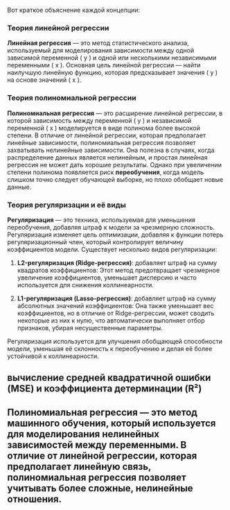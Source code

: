 Вот краткое объяснение каждой концепции:

### Теория линейной регрессии
**Линейная регрессия** — это метод статистического анализа, используемый для моделирования зависимости между одной зависимой переменной \( y \) и одной или несколькими независимыми переменными \( x \). Основная цель линейной регрессии — найти наилучшую линейную функцию, которая предсказывает значения \( y \) на основе значений \( x \).

### Теория полиномиальной регрессии
**Полиномиальная регрессия** — это расширение линейной регрессии, в которой зависимость между переменной \( y \) и независимой переменной \( x \) моделируется в виде полинома более высокой степени.
В отличие от линейной регрессии, которая предполагает линейные зависимости, полиномиальная регрессия позволяет захватывать нелинейные зависимости. Она полезна в случаях, когда распределение данных является нелинейным, и простая линейная регрессия не может дать хорошие результаты. Однако при увеличении степени полинома появляется риск **переобучения**, когда модель слишком точно следует обучающей выборке, но плохо обобщает новые данные.

### Теория регуляризации и её виды
**Регуляризация** — это техника, используемая для уменьшения переобучения, добавляя штраф к модели за чрезмерную сложность. Регуляризация изменяет цель оптимизации, добавляя к функции потерь регуляризационный член, который контролирует величину коэффициентов модели. Существует несколько видов регуляризации:

1. **L2-регуляризация (Ridge-регрессия)**: добавляет штраф на сумму квадратов коэффициентов:
 Этот метод предотвращает чрезмерное увеличение коэффициентов, уменьшает дисперсию и часто используется для снижения коллинеарности.

2. **L1-регуляризация (Lasso-регрессия)**: добавляет штраф на сумму абсолютных значений коэффициентов:
 Она также уменьшает вес коэффициентов, но в отличие от Ridge-регрессии, может сводить некоторые из них к нулю, что автоматически выполняет отбор признаков, убирая несущественные параметры.

Регуляризация используется для улучшения обобщающей способности модели, уменьшая её склонность к переобучению и делая её более устойчивой к коллинеарности.

вычисление средней квадратичной ошибки (MSE) и коэффициента детерминации (R²)
-
Полиномиальная регрессия — это метод машинного обучения, который используется для моделирования нелинейных зависимостей между переменными. В отличие от линейной регрессии, которая предполагает линейную связь, полиномиальная регрессия позволяет учитывать более сложные, нелинейные отношения.
-
